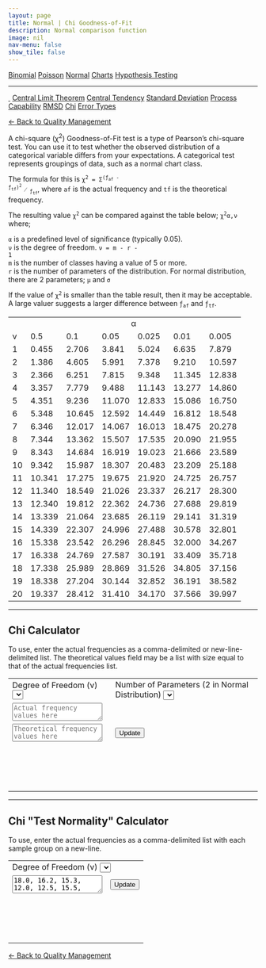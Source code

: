 ```yaml
---
layout: page
title: Normal | Chi Goodness-of-Fit
description: Normal comparison function
image: nil
nav-menu: false
show_tile: false
---
```


<a href="../binomial.html" class="button small">Binomial</a>
<a href="../poisson.html" class="button small">Poisson</a>
<a href="./" class="button special small">Normal</a>
<a href="../charts" class="button small">Charts</a>
<a href="../hypothesis-testing.html" class="button small">Hypothesis Testing</a>

<hr />

<a href="./" style="border-bottom: none;"><i class="icon fa-home">&nbsp;</i></a>
<a href="central-limit-theorem.html" class="button small">Central Limit Theorem</a>
<a href="central-tendency.html" class="button small">Central Tendency</a>
<a href="standard-deviation.html" class="button small">Standard Deviation</a>
<a href="process-capability.html" class="button small">Process Capability</a>
<a href="rmsd.html" class="button small">RMSD</a>
<a href="chi.html" class="button special small">Chi</a>
<a href="error-types.html" class="button small">Error Types</a>

<script src="/assets/js/spc.js"></script>
<script src="/assets/js/chi.js"></script>

<a href="/quality-management">&#x2190; Back to Quality Management</a>

A chi-square (&chi;<sup>2</sup>) Goodness-of-Fit test is a type of Pearson’s chi-square test. You can use it to test whether the observed distribution of a categorical variable differs from your expectations. A categorical test represents groupings of data, such as a normal chart class.

The formula for this is <code>&chi;<sup>2</sup> = &Sigma;<sup>(&fnof;<sub>af</sub> - &fnof;<sub>tf</sub>)<sup>2</sup></sup> &frasl; <sub>&fnof;<sub>tf</sub></sub></code>, where <code>af</code> is the actual frequency and <code>tf</code> is the theoretical frequency.

The resulting value <code>&chi;<sup>2</sup></code> can be compared against the table below; <code>&chi;<sup>2</sup>&alpha;,&nu;</code> where;

<code>&alpha;</code> is a predefined level of significance (typically 0.05).<br />
<code>&nu;</code> is the degree of freedom. <code>&nu; = m - r - 1</code><br />
<code>m</code> is the number of classes having a value of 5 or more.<br />
<code>r</code> is the number of parameters of the distribution. For normal distribution, there are 2 parameters; <code>&micro;</code> and <code>&sigma;</code>

If the value of <code>&chi;<sup>2</sup></code> is smaller than the table result, then it may be acceptable. A large valuer suggests a larger difference between <code>&fnof;<sub>af</sub></code> and <code>&fnof;<sub>tf</sub></code>.

<table>
  <th>
    <td colspan="7" style="text-align: center;">&alpha;</td>
  </th>
  <tr>
    <td>&nu;</td>
    <td>0.5</td>
    <td>0.1</td>
    <td>0.05</td>
    <td>0.025</td>
    <td>0.01</td>
    <td>0.005</td>
  </tr>
  <tr>
    <td>1</td>
    <td>0.455</td>
    <td>2.706</td>
    <td>3.841</td>
    <td>5.024</td>
    <td>6.635</td>
    <td>7.879</td>
  </tr>
  <tr>
    <td>2</td>
    <td>1.386</td>
    <td>4.605</td>
    <td>5.991</td>
    <td>7.378</td>
    <td>9.210</td>
    <td>10.597</td>
  </tr>
  <tr>
    <td>3</td>
    <td>2.366</td>
    <td>6.251</td>
    <td>7.815</td>
    <td>9.348</td>
    <td>11.345</td>
    <td>12.838</td>
  </tr>
  <tr>
    <td>4</td>
    <td>3.357</td>
    <td>7.779</td>
    <td>9.488</td>
    <td>11.143</td>
    <td>13.277</td>
    <td>14.860</td>
  </tr>
  <tr>
    <td>5</td>
    <td>4.351</td>
    <td>9.236</td>
    <td>11.070</td>
    <td>12.833</td>
    <td>15.086</td>
    <td>16.750</td>
  </tr>
  <tr>
    <td>6</td>
    <td>5.348</td>
    <td>10.645</td>
    <td>12.592</td>
    <td>14.449</td>
    <td>16.812</td>
    <td>18.548</td>
  </tr>
  <tr>
    <td>7</td>
    <td>6.346</td>
    <td>12.017</td>
    <td>14.067</td>
    <td>16.013</td>
    <td>18.475</td>
    <td>20.278</td>
  </tr>
  <tr>
    <td>8</td>
    <td>7.344</td>
    <td>13.362</td>
    <td>15.507</td>
    <td>17.535</td>
    <td>20.090</td>
    <td>21.955</td>
  </tr>
  <tr>
    <td>9</td>
    <td>8.343</td>
    <td>14.684</td>
    <td>16.919</td>
    <td>19.023</td>
    <td>21.666</td>
    <td>23.589</td>
  </tr>
  <tr>
    <td>10</td>
    <td>9.342</td>
    <td>15.987</td>
    <td>18.307</td>
    <td>20.483</td>
    <td>23.209</td>
    <td>25.188</td>
  </tr>
  <tr>
    <td>11</td>
    <td>10.341</td>
    <td>17.275</td>
    <td>19.675</td>
    <td>21.920</td>
    <td>24.725</td>
    <td>26.757</td>
  </tr>
  <tr>
    <td>12</td>
    <td>11.340</td>
    <td>18.549</td>
    <td>21.026</td>
    <td>23.337</td>
    <td>26.217</td>
    <td>28.300</td>
  </tr>
  <tr>
    <td>13</td>
    <td>12.340</td>
    <td>19.812</td>
    <td>22.362</td>
    <td>24.736</td>
    <td>27.688</td>
    <td>29.819</td>
  </tr>
  <tr>
    <td>14</td>
    <td>13.339</td>
    <td>21.064</td>
    <td>23.685</td>
    <td>26.119</td>
    <td>29.141</td>
    <td>31.319</td>
  </tr>
  <tr>
    <td>15</td>
    <td>14.339</td>
    <td>22.307</td>
    <td>24.996</td>
    <td>27.488</td>
    <td>30.578</td>
    <td>32.801</td>
  </tr>
  <tr>
    <td>16</td>
    <td>15.338</td>
    <td>23.542</td>
    <td>26.296</td>
    <td>28.845</td>
    <td>32.000</td>
    <td>34.267</td>
  </tr>
  <tr>
    <td>17</td>
    <td>16.338</td>
    <td>24.769</td>
    <td>27.587</td>
    <td>30.191</td>
    <td>33.409</td>
    <td>35.718</td>
  </tr>
  <tr>
    <td>18</td>
    <td>17.338</td>
    <td>25.989</td>
    <td>28.869</td>
    <td>31.526</td>
    <td>34.805</td>
    <td>37.156</td>
  </tr>
  <tr>
    <td>19</td>
    <td>18.338</td>
    <td>27.204</td>
    <td>30.144</td>
    <td>32.852</td>
    <td>36.191</td>
    <td>38.582</td>
  </tr>
  <tr>
    <td>20</td>
    <td>19.337</td>
    <td>28.412</td>
    <td>31.410</td>
    <td>34.170</td>
    <td>37.566</td>
    <td>39.997</td>
  </tr>
</table>

----

## Chi Calculator

To use, enter the actual frequencies as a comma-delimited or new-line-delimited list. The theoretical values field may be a list with size equal to that of the actual frequencies list.

<table>
  <tr>
    <td colspan="3">
      Degree of Freedom (&nu;)
      <select id="data-nu"></select>
    </td>
    <td colspan="3">
      Number of Parameters (2 in Normal Distribution)
      <select id="data-param"></select>
    </td>
  </tr>
  <tr>
    <td colspan="6">
      <textarea id="data-act" onchange="update();" placeholder="Actual frequency values here"></textarea>
    </td>
  </tr>
  <tr>
    <td colspan="5">
      <textarea id="data-the" onchange="update();" placeholder="Theoretical frequency values here"></textarea>
    </td>
    <td colspan="1" style="max-width: 100px;">
      <button onclick="update();">Update</button>
    </td>
  </tr>
  <tr>
    <td colspan="6">
      <div style="min-height: 50px; max-width: 1400px; padding: 20px; overflow-x: scroll; display: flex; flex-wrap: no-wrap;">
        <div id="result" style="display: inline-block; flex: 0 0 auto;"></div>
      </div>
    </td>
  </tr>
</table>

----

## Chi "Test Normality" Calculator

To use, enter the actual frequencies as a comma-delimited list with each sample group on a new-line.

<table>
  <tr>
    <td colspan="6">
      Degree of Freedom (&nu;)
      <select id="data-test-nu"></select>
    </td>
  </tr>
  <tr>
    <td colspan="5">
      <textarea id="data-test-act" onchange="update();" placeholder="Frequency values here">
18.0, 16.2, 15.3, 12.0, 12.5, 15.5, 13.8, 17.6, 14.8, 15.8
18.7, 17.6, 14.2, 15.8, 13.4, 17.0, 14.6, 17.2, 17.4, 17.0
19.2, 15.2, 16.0, 19.4, 14.0, 17.5, 16.3, 17.0, 22.5, 15.4
16.8, 14.3, 14.6, 130.0,16.4, 11.5, 14.8, 12.9, 16.5, 18.2
15.5, 18.2, 15.9, 18.4, 13.5, 15.4, 12.5, 16.3, 18.2, 14.8
16.1, 15.5, 17.3, 16.6, 18.1, 14.6, 14.9, 18.9, 12.8, 15.1
      </textarea>
    </td>
    <td colspan="1" style="max-width: 100px;">
      <button onclick="updateTest();">Update</button>
    </td>
  </tr>
  <tr>
    <td colspan="6">
      <div style="min-height: 50px; max-width: 1400px; padding: 20px; overflow-x: scroll; display: flex; flex-wrap: no-wrap;">
        <div id="test-result" style="display: inline-block; flex: 0 0 auto;"></div>
      </div>
    </td>
  </tr>
</table>

<a href="/quality-management">&#x2190; Back to Quality Management</a>